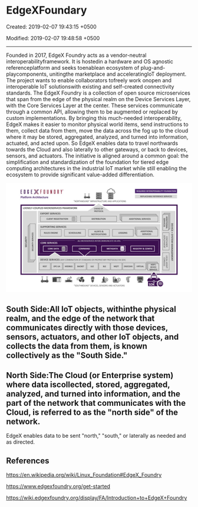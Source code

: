 # EdgeXFoundary

Created: 2019-02-07 19:43:15 +0500

Modified: 2019-02-07 19:48:58 +0500

---

Founded in 2017, EdgeX Foundry acts as a vendor-neutral interoperabilityframework. It is hostedin a hardware and OS agnostic referenceplatform and seeks toenablean ecosystem of plug-and-playcomponents, unitingthe marketplace and acceleratingIoT deployment. The project wants to enable collaborators tofreely work onopen and interoperable IoT solutionswith existing and self-created connectivity standards.
The EdgeX Foundry is a collection of open source microservices that span from the edge of the physical realm on the Device Services Layer, with the Core Services Layer at the center. These services communicate through a common API, allowing them to be augmented or replaced by custom implementations.
By bringing this much-needed interoperability, EdgeX makes it easier to monitor physical world items, send instructions to them, collect data from them, move the data across the fog up to the cloud where it may be stored, aggregated, analyzed, and turned into information, actuated, and acted upon. So EdgeX enables data to travel northwards towards the Cloud and also laterally to other gateways, or back to devices, sensors, and actuators.
The initiative is aligned around a common goal: the simplification and standardization of the foundation for tiered edge computing architectures in the industrial IoT market while still enabling the ecosystem to provide significant value-added differentiation.

![image](media/EdgeXFoundary-image1.jpeg)

## South Side:All IoT objects, withinthe physical realm, and the edge of the network that communicates directly with those devices, sensors, actuators, and other IoT objects, and collects the data from them, is known collectively as the "South Side."

## North Side:The Cloud (or Enterprise system) where data iscollected, stored, aggregated, analyzed, and turned into information, and the part of the network that communicates with the Cloud, is referred to as the "north side" of the network.

EdgeX enables data to be sent "north," "south," or laterally as needed and as directed.
## References

<https://en.wikipedia.org/wiki/Linux_Foundation#EdgeX_Foundry>

<https://www.edgexfoundry.org/get-started>

<https://wiki.edgexfoundry.org/display/FA/Introduction+to+EdgeX+Foundry>


